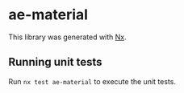 # ae-material

This library was generated with [Nx](https://nx.dev).

## Running unit tests

Run `nx test ae-material` to execute the unit tests.
